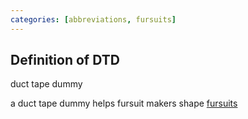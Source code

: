 ```yaml
---
categories: [abbreviations, fursuits]
---
```


## Definition of DTD

duct tape dummy

a duct tape dummy helps fursuit makers shape [fursuits](./fursuit)
